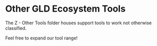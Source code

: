 # Other GLD Ecosystem Tools

The Z - Other Tools folder houses support tools to work not otherwise classified. 

Feel free to expand our tool range!
